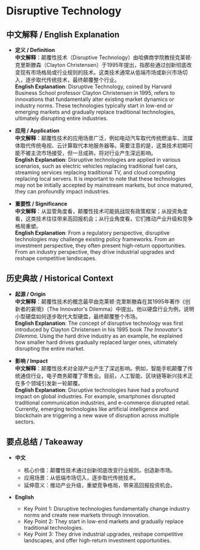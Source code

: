 # Disruptive Technology

## 中文解释 / English Explanation

* **定义 / Definition**  
  **中文解释**：颠覆性技术（Disruptive Technology）由哈佛商学院教授克莱顿·克里斯滕森（Clayton Christensen）于1995年提出，指那些通过创新彻底改变现有市场格局或行业规则的技术。这类技术通常从低端市场或新兴市场切入，逐步取代传统技术，最终颠覆整个行业。  
  **English Explanation**: Disruptive Technology, coined by Harvard Business School professor Clayton Christensen in 1995, refers to innovations that fundamentally alter existing market dynamics or industry norms. These technologies typically start in low-end or emerging markets and gradually replace traditional technologies, ultimately disrupting entire industries.

* **应用 / Application**  
  **中文解释**：颠覆性技术的应用场景广泛，例如电动汽车取代传统燃油车、流媒体取代传统电视、云计算取代本地服务器等。需要注意的是，这类技术初期可能不被主流市场接受，但一旦成熟，将对行业产生深远影响。  
  **English Explanation**: Disruptive technologies are applied in various scenarios, such as electric vehicles replacing traditional fuel cars, streaming services replacing traditional TV, and cloud computing replacing local servers. It is important to note that these technologies may not be initially accepted by mainstream markets, but once matured, they can profoundly impact industries.

* **重要性 / Significance**  
  **中文解释**：从监管角度看，颠覆性技术可能挑战现有政策框架；从投资角度看，这类技术往往带来高回报机会；从行业角度看，它们推动产业升级和竞争格局重塑。  
  **English Explanation**: From a regulatory perspective, disruptive technologies may challenge existing policy frameworks. From an investment perspective, they often present high-return opportunities. From an industry perspective, they drive industrial upgrades and reshape competitive landscapes.

## 历史典故 / Historical Context

* **起源 / Origin**  
  **中文解释**：颠覆性技术的概念最早由克莱顿·克里斯滕森在其1995年著作《创新者的窘境》（The Innovator's Dilemma）中提出。他以硬盘行业为例，说明小型硬盘如何逐步取代大型硬盘，最终颠覆整个市场。  
  **English Explanation**: The concept of disruptive technology was first introduced by Clayton Christensen in his 1995 book *The Innovator's Dilemma*. Using the hard drive industry as an example, he explained how smaller hard drives gradually replaced larger ones, ultimately disrupting the entire market.

* **影响 / Impact**  
  **中文解释**：颠覆性技术对全球产业产生了深远影响。例如，智能手机颠覆了传统通信行业，电子商务颠覆了零售业。目前，人工智能、区块链等新兴技术正在多个领域引发新一轮颠覆。  
  **English Explanation**: Disruptive technologies have had a profound impact on global industries. For example, smartphones disrupted traditional communication industries, and e-commerce disrupted retail. Currently, emerging technologies like artificial intelligence and blockchain are triggering a new wave of disruption across multiple sectors.

## 要点总结 / Takeaway

* **中文**  
  - 核心价值：颠覆性技术通过创新彻底改变行业规则，创造新市场。  
  - 应用场景：从低端市场切入，逐步取代传统技术。  
  - 延伸意义：推动产业升级，重塑竞争格局，带来高回报投资机会。  

* **English**  
  - Key Point 1: Disruptive technologies fundamentally change industry norms and create new markets through innovation.  
  - Key Point 2: They start in low-end markets and gradually replace traditional technologies.  
  - Key Point 3: They drive industrial upgrades, reshape competitive landscapes, and offer high-return investment opportunities.
